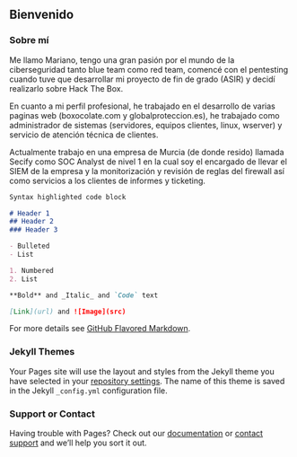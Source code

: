 ## Bienvenido

### Sobre mí

Me llamo Mariano, tengo una gran pasión por el mundo de la ciberseguridad tanto blue team como red team, comencé con el pentesting cuando tuve que desarrollar mi proyecto de fin de grado (ASIR) y decidí realizarlo sobre Hack The Box. 

En cuanto a mi perfil profesional, he trabajado en el desarrollo de varias paginas web (boxocolate.com y globalproteccion.es), he trabajado como administrador de sistemas (servidores, equipos clientes, linux, wserver) y servicio de atención técnica de clientes. 

Actualmente trabajo en una empresa de Murcia (de donde resido) llamada Secify como SOC Analyst de nivel 1 en la cual soy el encargado de llevar el SIEM de la empresa y la monitorización y revisión de reglas del firewall así como servicios a los clientes de informes y ticketing.

```markdown
Syntax highlighted code block

# Header 1
## Header 2
### Header 3

- Bulleted
- List

1. Numbered
2. List

**Bold** and _Italic_ and `Code` text

[Link](url) and ![Image](src)
```

For more details see [GitHub Flavored Markdown](https://guides.github.com/features/mastering-markdown/).

### Jekyll Themes

Your Pages site will use the layout and styles from the Jekyll theme you have selected in your [repository settings](https://github.com/marianomb29/mm/settings). The name of this theme is saved in the Jekyll `_config.yml` configuration file.

### Support or Contact

Having trouble with Pages? Check out our [documentation](https://docs.github.com/categories/github-pages-basics/) or [contact support](https://github.com/contact) and we’ll help you sort it out.
